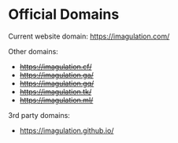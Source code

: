 # Official Domains
Current website domain: https://imagulation.com/

Other domains:
* ~~https://imagulation.cf/~~
* ~~https://imagulation.ga/~~
* ~~https://imagulation.gq/~~
* ~~https://imagulation.tk/~~
* ~~https://imagulation.ml/~~

3rd party domains:
* https://imagulation.github.io/
